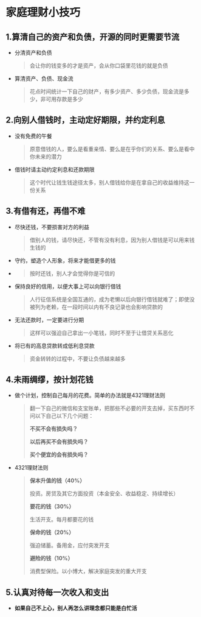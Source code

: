 # 家庭理财小技巧

## 1.算清自己的资产和负债，开源的同时更需要节流

- 分清资产和负债

  > 会让你的钱变多的才是资产，会从你口袋里花钱的就是负债

- 算清资产、负债、现金流

  > 花点时间统计一下自己的财产，有多少资产、多少负债，现金流是多少，非可用存款是多少

## 2.向别人借钱时，主动定好期限，并约定利息

- 没有免费的午餐

  > 原意借钱的人，要么是看重亲情、要么是在乎你们的关系、要么是看中你未来的潜力

- 借钱时请主动约定利息和还款期限

  > 这个时代让钱生钱途径太多，别人借钱给你是在拿自己的收益维持这一份关系

## 3.有借有还，再借不难
- 尽快还钱，不要损害对方的利益

  > 借别人的钱，请尽快还，不管有没有利息，因为别人借钱是可以用来钱生钱的

- 守约，塑造个人形象，将来才能借更多的钱

- > 按时还钱，别人才会觉得你是可信的

- 保持良好的信用，以便大事上可以向银行借钱

  > 人行征信系统是全国互通的，成为老懒以后向银行借钱就难了；即使没被列为老赖，在一段时间以内有不良记录也会影响贷款的

- 无法还款时，一定要进行分期

  > 这样可以强迫自己拿出一小笔钱，同时不至于让借贷关系恶化

- 将已有的高息贷款转成低利息贷款

  > 资金转转的过程中，不要让负债越来越多

## 4.未雨绸缪，按计划花钱

- 做个计划，控制自己每月的花费。简单的办法就是4321理财法则

  > 翻一下自己的微信和支宝账单，把那些不必要的开支去掉，买东西时不问以下自己以下几个问题：
  >
  > **不买不会有损失吗？**
  >
  > **以后再买不会有损失吗？**
  >
  > **买个便宜的会有损失吗？**

- 4321理财法则

  > **保本升值的钱（40%）**
  >
  > 投资。房贷及其它方面投资（本金安全、收益稳定、持续增长）
  >
  > **要花的钱（30%）**
  >
  > 生活开支。每月都要花的钱
  >
  > **保命的钱（20%）**
  >
  > 强迫储蓄。备用金，应付突发开支
  >
  > **避险的钱（10%）**
  >
  > 消费型保险。以小博大，解决家庭突发的重大开支

## 5.认真对待每一次收入和支出

- **如果自己不上心，别人再怎么讲理念都只能是白忙活**




